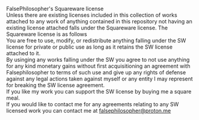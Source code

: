 FalsePhilosopher's Squareware license <br>
Unless there are existing licenses included in this collection of works attached to any work of anything contained in this repository not having an existing license attached falls under the Squareware license.
The Squareware license is as follows <br>
You are free to use, modify, or redistribute anything falling under the SW license for private or public use as long as it retains the SW license attached to it.<br>
By usinging any works falling under the SW you agree to not use anything for any kind monetary gains without first acquisitioning an agreement with Falsephilosopher to terms of such use and give up any rights of defense against any legal actions taken against myself or any entity I may represent for breaking the SW license agreement.<br>
If you like my work you can support the SW license by buying me a square meal.<br>
If you would like to contact me for any agreements relating to any SW licensed work you can contact me at falsephilosopher@proton.me
